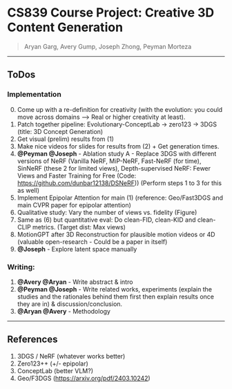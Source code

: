 # CS839 Course Project: Creative 3D Content Generation 

> Aryan Garg, Avery Gump, Joseph Zhong, Peyman Morteza

--- 

## ToDos

### Implementation

0. Come up with a re-definition for creativity (with the evolution: you could move across domains --> Real or higher creativity at least). 
1. Patch together pipeline: Evolutionary-ConceptLab -> zero123 -> 3DGS  (title: 3D Concept Generation)
2. Get visual (prelim) results from (1)
3. Make nice videos for slides for results from (2) + Get generation times.
4. **@Peyman @Joseph** - Ablation study A - Replace 3DGS with different versions of NeRF (Vanilla NeRF, MiP-NeRF, Fast-NeRF (for time), SinNeRF (these 2 for limited views), Depth-supervised NeRF: Fewer Views and Faster Training for Free (Code: https://github.com/dunbar12138/DSNeRF)) (Perform steps 1 to 3 for this as well)
5. Implement Epipolar Attention for main (1) (reference: Geo/Fast3DGS and main CVPR paper for epipolar attention)
6. Qualitative study: Vary the number of views vs. fidelity (Figure)
7. Same as (6) but quantitative eval: Do clean-FID, clean-KID and clean-CLIP metrics. (Target dist: Max views)
8. MotionGPT after 3D Reconstruction for plausible motion videos or 4D (valuable open-research - Could be a paper in itself)
9. **@Joseph** - Explore latent space manually

### Writing: 

1. **@Avery @Aryan** - Write abstract & intro
2. **@Peyman @Joseph** - Write related works, experiments (explain the studies and the rationales behind them first then explain results once they are in) & discussion/conclusion. 
3. **@Aryan @Avery** - Methodology

---

## References

1. 3DGS / NeRF (whatever works better)
2. Zero123++ (+/- epipolar)
3. ConceptLab (better VLM?)
4. Geo/F3DGS (https://arxiv.org/pdf/2403.10242)
